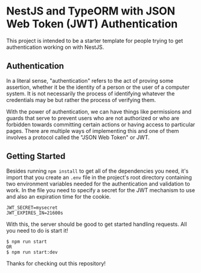 # NestJS and TypeORM with JSON Web Token (JWT) Authentication

This project is intended to be a starter template for people trying to get authentication working on with NestJS.

## Authentication

In a literal sense, "authentication" refers to the act of proving some assertion, whether it be the identity of a person or the user of a computer system. It is not necessarily the process of identifying whatever the credentials may be but rather the process of verifying them.

With the power of authentication, we can have things like permissions and guards that serve to prevent users who are not authorized or who are forbidden towards committing certain actions or having access to particular pages. There are multiple ways of implementing this and one of them involves a protocol called the "JSON Web Token" or JWT. 

## Getting Started

Besides running `npm install` to get all of the dependencies you need, it's import that you create an `.env` file in the project's root directory containing two environment variables needed for the authentication and validation to work. In the file you need to specify a secret for the JWT mechanism to use and also an expiration time for the cookie.

```
JWT_SECRET=mysecret
JWT_EXPIRES_IN=21600s
```

With this, the server should be good to get started handling requests. All you need to do is start it!

```
$ npm run start
OR
$ npm run start:dev
```

Thanks for checking out this repository!
